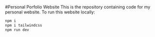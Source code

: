 #Personal Porfolio Website
This is the repository containing code for my personal website.
To run this website locally:
```bash
npm i
npm i tailwindcss
npm run dev
```
